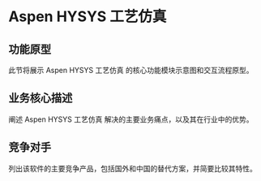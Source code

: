 # Aspen HYSYS 工艺仿真

## 功能原型

此节将展示 Aspen HYSYS 工艺仿真 的核心功能模块示意图和交互流程原型。

## 业务核心描述

阐述 Aspen HYSYS 工艺仿真 解决的主要业务痛点，以及其在行业中的优势。

## 竞争对手

列出该软件的主要竞争产品，包括国外和中国的替代方案，并简要比较其特性。
